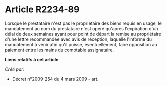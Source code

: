 # Article R2234-89

Lorsque le prestataire n'est pas le propriétaire des biens requis en usage, le mandatement au nom du prestataire n'est opéré
qu'après l'expiration d'un délai de deux semaines ayant pour point de départ la remise au propriétaire d'une lettre
recommandée avec avis de réception, laquelle l'informe du mandatement à venir afin qu'il puisse, éventuellement, faire
opposition au paiement entre les mains du comptable assignataire.

**Liens relatifs à cet article**

_Créé par_:

  - Décret n°2009-254 du 4 mars 2009 - art.
